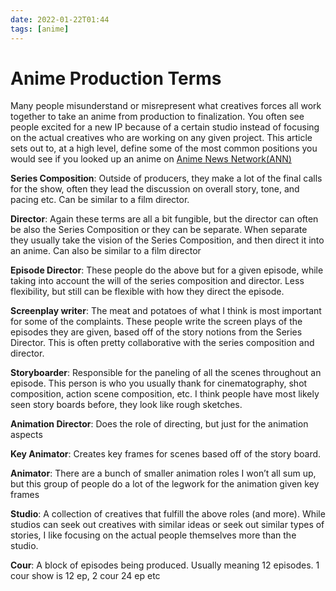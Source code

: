 ```yaml
---
date: 2022-01-22T01:44
tags: [anime]
---
```


# Anime Production Terms

Many people misunderstand or misrepresent what creatives forces all work together to take an anime from production to finalization. You often see people excited for a new IP because of a certain studio instead of focusing on the actual creatives who are working on any given project. This article sets out to, at a high level, define some of the most common positions you would see if you looked up an anime on [Anime News Network(ANN)](https://www.animenewsnetwork.com/)

**Series Composition**: Outside of producers, they make a lot of the final calls for the show, often they lead the discussion on overall story, tone, and pacing etc. Can be similar to a film director.

**Director**: Again these terms are all a bit fungible, but the director can often be also the Series Composition or they can be separate. When separate they usually take the vision of the Series Composition, and then direct it into an anime. Can also be similar to a film director

**Episode Director**: These people do the above but for a given episode, while taking into account the will of the series composition and director. Less flexibility, but still can be flexible with how they direct the episode.

**Screenplay writer**: The meat and potatoes of what I think is most important for some of the complaints. These people write the screen plays of the episodes they are given, based off of the story notions from the Series Director. This is often pretty collaborative with the series composition and director.

**Storyboarder**: Responsible for the paneling of all the scenes throughout an episode. This person is who you usually thank for cinematography, shot composition, action scene composition, etc. I think people have most likely seen story boards before, they look like rough sketches. 

**Animation Director**: Does the role of directing, but just for the animation aspects

**Key Animator**: Creates key frames for scenes based off of the story board.

**Animator**: There are a bunch of smaller animation roles I won’t all sum up, but this group of people do a lot of the legwork for the animation given key frames

**Studio**: A collection of creatives that fulfill the above roles (and more). While studios can seek out creatives with similar ideas or seek out similar types of stories, I like focusing on the actual people themselves more than the studio.

**Cour**: A block of episodes being produced. Usually meaning 12 episodes. 1 cour show is 12 ep, 2 cour 24 ep etc




